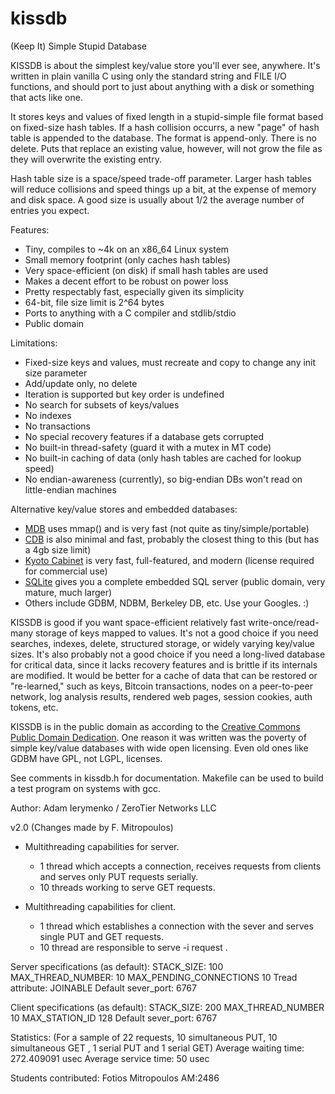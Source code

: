 kissdb
======

(Keep It) Simple Stupid Database

KISSDB is about the simplest key/value store you'll ever see, anywhere.
It's written in plain vanilla C using only the standard string and FILE
I/O functions, and should port to just about anything with a disk or
something that acts like one.

It stores keys and values of fixed length in a stupid-simple file format
based on fixed-size hash tables. If a hash collision occurrs, a new "page"
of hash table is appended to the database. The format is append-only.
There is no delete. Puts that replace an existing value, however, will not
grow the file as they will overwrite the existing entry.

Hash table size is a space/speed trade-off parameter. Larger hash tables
will reduce collisions and speed things up a bit, at the expense of memory
and disk space. A good size is usually about 1/2 the average number of
entries you expect.

Features:

 * Tiny, compiles to ~4k on an x86_64 Linux system
 * Small memory footprint (only caches hash tables)
 * Very space-efficient (on disk) if small hash tables are used
 * Makes a decent effort to be robust on power loss
 * Pretty respectably fast, especially given its simplicity
 * 64-bit, file size limit is 2^64 bytes
 * Ports to anything with a C compiler and stdlib/stdio
 * Public domain

Limitations:

 * Fixed-size keys and values, must recreate and copy to change any init size parameter
 * Add/update only, no delete
 * Iteration is supported but key order is undefined
 * No search for subsets of keys/values
 * No indexes
 * No transactions
 * No special recovery features if a database gets corrupted
 * No built-in thread-safety (guard it with a mutex in MT code)
 * No built-in caching of data (only hash tables are cached for lookup speed)
 * No endian-awareness (currently), so big-endian DBs won't read on little-endian machines

Alternative key/value stores and embedded databases:

 * [MDB](http://symas.com/mdb/) uses mmap() and is very fast (not quite as tiny/simple/portable)
 * [CDB](http://cr.yp.to/cdb.html) is also minimal and fast, probably the closest thing to this (but has a 4gb size limit)
 * [Kyoto Cabinet](http://fallabs.com/kyotocabinet/) is very fast, full-featured, and modern (license required for commercial use)
 * [SQLite](http://www.sqlite.org/) gives you a complete embedded SQL server (public domain, very mature, much larger)
 * Others include GDBM, NDBM, Berkeley DB, etc. Use your Googles. :)

KISSDB is good if you want space-efficient relatively fast write-once/read-many storage
of keys mapped to values. It's not a good choice if you need searches, indexes, delete,
structured storage, or widely varying key/value sizes. It's also probably not a good
choice if you need a long-lived database for critical data, since it lacks recovery
features and is brittle if its internals are modified. It would be better for a cache
of data that can be restored or "re-learned," such as keys, Bitcoin transactions, nodes
on a peer-to-peer network, log analysis results, rendered web pages, session cookies,
auth tokens, etc.

KISSDB is in the public domain as according to the [Creative Commons Public Domain Dedication](http://creativecommons.org/publicdomain/zero/1.0/).
One reason it was written was the poverty of simple key/value databases with wide open licensing. Even old ones like GDBM have GPL, not LGPL, licenses.

See comments in kissdb.h for documentation. Makefile can be used to build
a test program on systems with gcc.

Author: Adam Ierymenko / ZeroTier Networks LLC

v2.0 (Changes made by F. Mitropoulos)
- Multithreading capabilities for server. 
  - 1 thread which accepts a connection, receives requests from clients and serves only PUT requests serially.
  - 10 threads working to serve GET requests.
  
- Multithreading capabilities for client. 
  - 1 thread which establishes a connection with the sever and serves single PUT and GET           requests.
  - 10 thread are responsible to serve -i request .

Server specifications (as default):
STACK_SIZE: 			100
MAX_THREAD_NUMBER:		10
MAX_PENDING_CONNECTIONS	10
Tread attribute:	  JOINABLE
Default sever_port:	      6767

Client specifications (as default):
STACK_SIZE:		       200
MAX_THREAD_NUMBER		10
MAX_STATION_ID		       128
Default sever_port:	      6767

Statistics:
(For a sample of 22 requests, 10 simultaneous PUT, 10 simultaneous GET , 1 serial PUT and 1 serial GET)
Average waiting time: 272.409091 usec
Average service time: 50 usec

Students contributed:
Fotios Mitropoulos AM:2486
